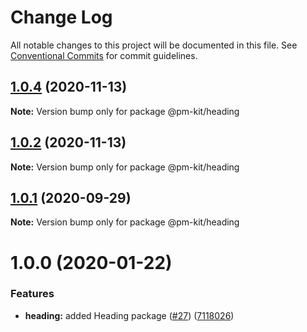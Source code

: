 # Change Log

All notable changes to this project will be documented in this file.
See [Conventional Commits](https://conventionalcommits.org) for commit guidelines.

## [1.0.4](https://github.com/telus/pm-kit/compare/@pm-kit/heading@1.0.2...@pm-kit/heading@1.0.4) (2020-11-13)

**Note:** Version bump only for package @pm-kit/heading





## [1.0.2](https://github.com/telus/pm-kit/compare/@pm-kit/heading@1.0.1...@pm-kit/heading@1.0.2) (2020-11-13)

**Note:** Version bump only for package @pm-kit/heading





## [1.0.1](https://github.com/telus/pm-kit/compare/@pm-kit/heading@1.0.0...@pm-kit/heading@1.0.1) (2020-09-29)

**Note:** Version bump only for package @pm-kit/heading





# 1.0.0 (2020-01-22)

### Features

- **heading:** added Heading package ([#27](https://github.com/telus/pm-kit/issues/27)) ([7118026](https://github.com/telus/pm-kit/commit/711802630eed84107514ab40224483d776de8989))
